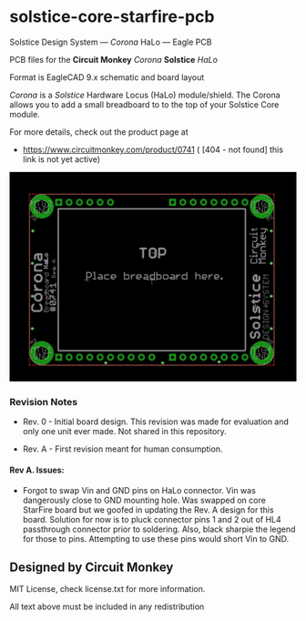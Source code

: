 # solstice-core-starfire-pcb
Solstice Design System —  *Corona* HaLo —  Eagle PCB

PCB files for the **Circuit Monkey** *Corona* **Solstice** *HaLo*

Format is EagleCAD 9.x schematic and board layout

*Corona* is a *Solstice* Hardware Locus (HaLo) module/shield.  The Corona allows you to add a small breadboard to to the top of your Solstice Core module.

For more details, check out the product page at

  * https://www.circuitmonkey.com/product/0741   ( [404 - not found] this link is not yet active)


![PCB CAD Image](images/corona-cad-image.png)

### Revision Notes
* Rev. 0 - Initial board design.  This revision was made for evaluation and only
one unit ever made.  Not shared in this repository.

* Rev. A - First revision meant for human consumption.


#### Rev A. Issues:
  * Forgot to swap Vin and GND pins on HaLo connector.   Vin was dangerously close to GND mounting hole.  Was swapped on core StarFire board but we goofed in updating the Rev. A design for this board.  Solution for now is to pluck connector pins 1 and 2 out of HL4 passthrough connector prior to soldering.  Also, black sharpie the legend for those to pins.  Attempting to use these pins would short Vin to GND.


## Designed by Circuit Monkey
MIT License, check license.txt for more information.

All text above must be included in any redistribution
